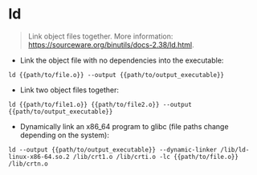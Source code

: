 # ld

> Link object files together.
> More information: <https://sourceware.org/binutils/docs-2.38/ld.html>.

- Link the object file with no dependencies into the executable:

`ld {{path/to/file.o}} --output {{path/to/output_executable}}`

- Link two object files together:

`ld {{path/to/file1.o}} {{path/to/file2.o}} --output {{path/to/output_executable}}`

- Dynamically link an x86_64 program to glibc (file paths change depending on the system):

`ld --output {{path/to/output_executable}} --dynamic-linker /lib/ld-linux-x86-64.so.2 /lib/crt1.o /lib/crti.o -lc {{path/to/file.o}} /lib/crtn.o`

